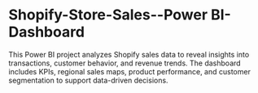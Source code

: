 # Shopify-Store-Sales--Power BI- Dashboard
This Power BI project analyzes Shopify sales data to reveal insights into transactions, customer behavior, and revenue trends. The dashboard includes KPIs, regional sales maps, product performance, and customer segmentation to support data-driven decisions.

